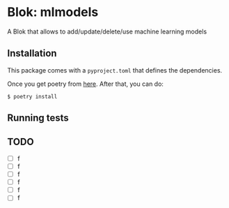 # Blok: mlmodels

A Blok that allows to add/update/delete/use machine learning models

## Installation

This package comes with a `pyproject.toml` that defines the dependencies.

Once you get poetry from [here](https://github.com/sdispater/poetry).
After that, you can do:
```
$ poetry install
```

## Running tests

## TODO

* [ ] f
* [ ] f
* [ ] f
* [ ] f
* [ ] f
* [ ] f